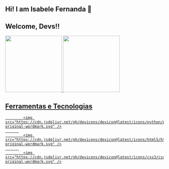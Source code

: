 ## Hi! I am Isabele Fernanda 👋
## Welcome, Devs!!

<div>
<a href="https://github.com/Isa-fee">
<img loading="lazy" height="180em" src="https://github-readme-stats.vercel.app/api/top-langs/?username=Isa-fee&layout=compact&langs_count=7&theme=dracula"/>
<img loading="lazy" height="180em" src="https://github-readme-stats.vercel.app/api?username=Isa-fee&show_icons=true&theme=dracula&include_all_commits=true&count_private=true"/>
</div>


## Ferramentas e Tecnologias

            <img src="https://cdn.jsdelivr.net/gh/devicons/devicon@latest/icons/python/python-original-wordmark.svg" />
          
            <img src="https://cdn.jsdelivr.net/gh/devicons/devicon@latest/icons/html5/html5-original-wordmark.svg" />
          
            <img src="https://cdn.jsdelivr.net/gh/devicons/devicon@latest/icons/css3/css3-original-wordmark.svg" />
          
